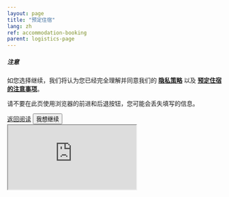 ```yaml
---
layout: page
title: "预定住宿"
lang: zh
ref: accommodation-booking
parent: logistics-page
---
```

<!-- Modal -->
<div class="modal fade" id="reminder" data-backdrop="static" tabindex="-1" role="dialog" aria-labelledby="submission-reminder" aria-hidden="true">
  <div class="modal-dialog modal-dial og-centered" role="document">
    <div class="modal-content">
      <div class="modal-header">
        <h5 class="modal-title" id="staticBackdropLabel">注意</h5>
      </div>
      <div class="modal-body">
        <p>如您选择继续，我们将认为您已经完全理解并同意我们的 <a href="/privacy"><b>隐私策略</b></a> 以及 <a href="/zh/logistics/#accommodation"><b>预定住宿的注意事项</b></a>。</p>
        <p>请不要在此页使用浏览器的前进和后退按钮，您可能会丢失填写的信息。</p>
      </div>
      <div class="modal-footer">
        <div class="btn-group w-100" role="group" aria-label="dialogue buttons">
          <a href="/zh/logistics/#accommodation" class="btn btn-secondary">返回阅读</a>
          <button type="button" class="btn btn-primary" data-dismiss="modal">我想继续</button>
        </div>
      </div>
    </div>
  </div>
</div>

<iframe id="booking-form" class="embed-responsive-item w-100 border-0" scrolling="no" src="https://jrc.nhri.cn/app/mf/embed.php?id=30430" title="Accommodation Booking">Accommodation Booking</iframe>
<script src="https://cdn.jsdelivr.net/gh/estds/cdn-res/iframe-resizer/iframeResizer.min.js"></script>
<script>
  $("#reminder").modal('show');
  iFrameResize({ log: true }, '#booking-form');
</script>
